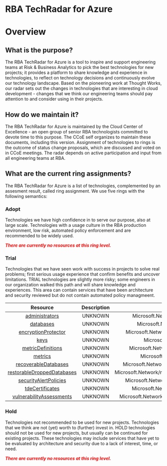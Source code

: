 
RBA TechRadar for Azure
=======================

# Overview

## What is the purpose?


The RBA TechRadar for Azure is a tool to inspire and support engineering teams at Risk & Business Analytics to pick the best technologies for new projects; it provides a platform to share knowledge and experience in technologies, to reflect on technology decisions and continuously evolve our technology landscape.  Based on the pioneering work at Thought Works, our radar sets out the changes in technologies that are interesting in cloud development - changes that we think our engineering teams should pay attention to and consider using in their projects.
## How do we maintain it?


The RBA TechRadar for Azure is maintained by the Cloud Center of Excellence - an open group of senior RBA technologists committed to devote time to this purpose.  The CCoE self organizes to maintain these documents, including this version.  Assignment of technologies to rings is the outcome of status change proposals, which are discussed and voted on in CCoE meetings.  The radar depends on active participation and input from all engineering teams at RBA.
## What are the current ring assignments?


The RBA TechRadar for Azure is a list of technologies, complemented by an assesment result, called ring assignment.  We use five rings with the following semantics:
### Adopt


Technologies we have high confidence in to serve our purpose, also at large scale.  Technologies with a usage culture in the RBA production environment, low risk, automated policy enforcement and are recommended to be widely used.  
  
***<font color="red"> There are currently no resources at this ring level. </font>***
### Trial


Technologies that we have seen work with success in projects to solve real problems;  first serious usage experience that confirm benefits and uncover limitations.  TRIAL technologies are slightly more risky; some engineers in our organization walked this path and will share knowledge and experiences.  This area can contain services that have been architecture and security reviewed but do not contain automated policy managmeent.  

|Resource|Description|Path|Status|
| :---: | :---: | :---: | :---: |
|[administrators](https://github.com/openrba/python-azure-techradar/Microsoft.Network/managedInstances/administrators/README.md)|UNKNOWN|Microsoft.Network/managedInstances/administrators|TRIAL|
|[databases](https://github.com/openrba/python-azure-techradar/Microsoft.Network/managedInstances/databases/README.md)|UNKNOWN|Microsoft.Network/managedInstances/databases|TRIAL|
|[encryptionProtector](https://github.com/openrba/python-azure-techradar/Microsoft.Network/managedInstances/encryptionProtector/README.md)|UNKNOWN|Microsoft.Network/managedInstances/encryptionProtector|TRIAL|
|[keys](https://github.com/openrba/python-azure-techradar/Microsoft.Network/managedInstances/keys/README.md)|UNKNOWN|Microsoft.Network/managedInstances/keys|TRIAL|
|[metricDefinitions](https://github.com/openrba/python-azure-techradar/Microsoft.Network/managedInstances/metricDefinitions/README.md)|UNKNOWN|Microsoft.Network/managedInstances/metricDefinitions|TRIAL|
|[metrics](https://github.com/openrba/python-azure-techradar/Microsoft.Network/managedInstances/metrics/README.md)|UNKNOWN|Microsoft.Network/managedInstances/metrics|TRIAL|
|[recoverableDatabases](https://github.com/openrba/python-azure-techradar/Microsoft.Network/managedInstances/recoverableDatabases/README.md)|UNKNOWN|Microsoft.Network/managedInstances/recoverableDatabases|TRIAL|
|[restorableDroppedDatabases](https://github.com/openrba/python-azure-techradar/Microsoft.Network/managedInstances/restorableDroppedDatabases/README.md)|UNKNOWN|Microsoft.Network/managedInstances/restorableDroppedDatabases|TRIAL|
|[securityAlertPolicies](https://github.com/openrba/python-azure-techradar/Microsoft.Network/managedInstances/securityAlertPolicies/README.md)|UNKNOWN|Microsoft.Network/managedInstances/securityAlertPolicies|TRIAL|
|[tdeCertificates](https://github.com/openrba/python-azure-techradar/Microsoft.Network/managedInstances/tdeCertificates/README.md)|UNKNOWN|Microsoft.Network/managedInstances/tdeCertificates|TRIAL|
|[vulnerabilityAssessments](https://github.com/openrba/python-azure-techradar/Microsoft.Network/managedInstances/vulnerabilityAssessments/README.md)|UNKNOWN|Microsoft.Network/managedInstances/vulnerabilityAssessments|TRIAL|

### Hold


Technologies not recommended to be used for new projects. Technologies that we think are not (yet) worth to (further) invest in.  HOLD technologies should not be used for new projects, but usually can be continued for existing projects.  These technologies may include services that have yet to be evaluated by architecture and security due to a lack of interest, time, or need.  
  
***<font color="red"> There are currently no resources at this ring level. </font>***